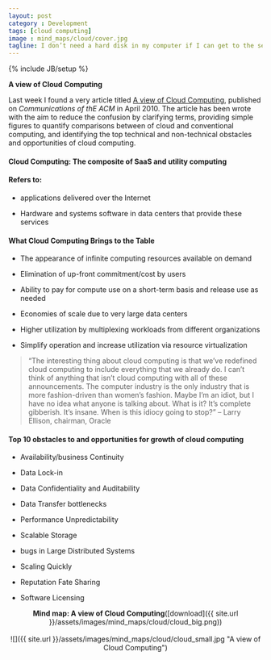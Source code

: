 ```yaml
---
layout: post
category : Development
tags: [cloud computing]
image : mind_maps/cloud/cover.jpg
tagline: I don’t need a hard disk in my computer if I can get to the server faster… carrying around these non-connected computers is byzantine by comparison - Steve Jobs
---
```

{% include JB/setup %}

**A view of Cloud Computing**

<!--more-->

Last week I found a very article titled [A view of Cloud Computing](http://www.cs.berkeley.edu/~rxin/db-papers/cloudcomputing.pdf), published on *Communications of thE ACM* in April 2010. The article has been wrote with the aim to reduce the confusion by clarifying terms, providing simple figures to quantify comparisons between of cloud and conventional computing, and identifying the top technical and non-technical obstacles and opportunities of cloud computing.

#### Cloud Computing: The composite of SaaS and utility computing

#### Refers to:

- applications delivered over the Internet

- Hardware and systems software in data centers that provide these services


#### What Cloud Computing Brings to the Table

- The appearance of infinite computing resources available on demand

- Elimination of up-front commitment/cost by users

- Ability to pay for compute use on a short-term basis and release use as needed

- Economies of scale due to very large data centers

- Higher utilization by multiplexing workloads from different organizations

- Simplify operation and increase utilization via resource virtualization


> “The interesting thing about cloud computing is that we’ve redefined cloud computing to include everything that we already do. I can’t think of anything that isn’t cloud computing with all of these announcements. The computer industry is the only industry that is more fashion-driven than women’s fashion. Maybe I’m an idiot, but I have no idea what anyone is talking about. What is it? It’s complete gibberish. It’s insane. When is this idiocy going to stop?” – Larry Ellison, chairman, Oracle


#### Top 10 obstacles to and opportunities for growth of cloud computing

- Availability/business Continuity

- Data Lock-in

- Data Confidentiality and Auditability

- Data Transfer bottlenecks

- Performance Unpredictability

- Scalable Storage

- bugs in Large Distributed Systems

- Scaling Quickly

- Reputation Fate Sharing

- Software Licensing

<div style="text-align:center" markdown="1">

<b>Mind map: A view of Cloud Computing</b>([download]({{ site.url }}/assets/images/mind_maps/cloud/cloud_big.png))
<br>    
![]({{ site.url }}/assets/images/mind_maps/cloud/cloud_small.jpg "A view of Cloud Computing")

</div>
